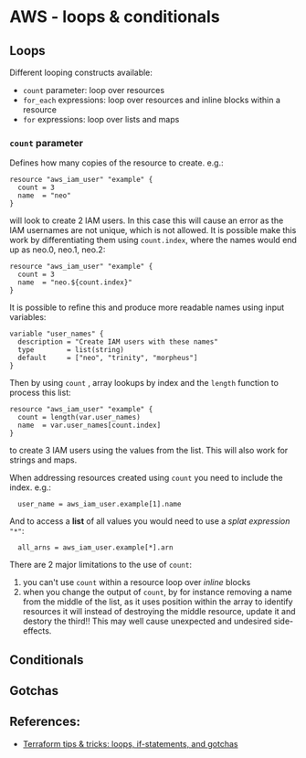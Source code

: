 # AWS - loops & conditionals

## Loops

Different looping constructs available:

- `count` parameter: loop over resources
- `for_each` expressions: loop over resources and inline blocks within a resource
- `for` expressions: loop over lists and maps

### `count` parameter

Defines how many copies of the resource to create. e.g.: 
```
resource "aws_iam_user" "example" {
  count = 3
  name  = "neo"
}
```
will look to create 2 IAM users. In this case this will cause an error as the IAM usernames are not unique, which is not allowed. It is possible make this work by differentiating them using `count.index`, where the names would end up as neo.0, neo.1, neo.2:

```
resource "aws_iam_user" "example" {
  count = 3
  name  = "neo.${count.index}"
}
```

It is possible to refine this and produce more readable names using input variables:
```
variable "user_names" {
  description = "Create IAM users with these names"
  type        = list(string)
  default     = ["neo", "trinity", "morpheus"]
}
```
Then by using `count` , array lookups by index and the `length` function to process this list:
```
resource "aws_iam_user" "example" {
  count = length(var.user_names)
  name  = var.user_names[count.index]
}
```
to create 3 IAM users using the values from the list.  This will also work for strings and maps.

When addressing resources created using `count` you need to include the index. e.g.:
```
  user_name = aws_iam_user.example[1].name
```
And to access a **list** of all values you would need to use a *splat expression* `"*"`:
```
  all_arns = aws_iam_user.example[*].arn
```

There are 2 major limitations to the use of `count`:
1. you can't use `count` within a resource loop over *inline* blocks
2. when you change the output of `count`, by for instance removing a name from the middle of the list, as it uses position within the array to identify resources it will instead of destroying the middle resource, update it and destory the third!! This may well cause unexpected and undesired side-effects.

## Conditionals


## Gotchas


## References:

- [Terraform tips & tricks: loops, if-statements, and gotchas](https://blog.gruntwork.io/terraform-tips-tricks-loops-if-statements-and-gotchas-f739bbae55f9)
